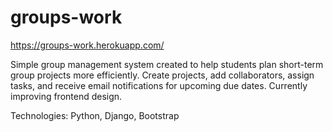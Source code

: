 # groups-work
https://groups-work.herokuapp.com/

Simple group management system created to help students plan short-term group projects more efficiently. Create projects, add collaborators, assign tasks, and receive email notifications for upcoming due dates. Currently improving frontend design.

Technologies: Python, Django, Bootstrap

